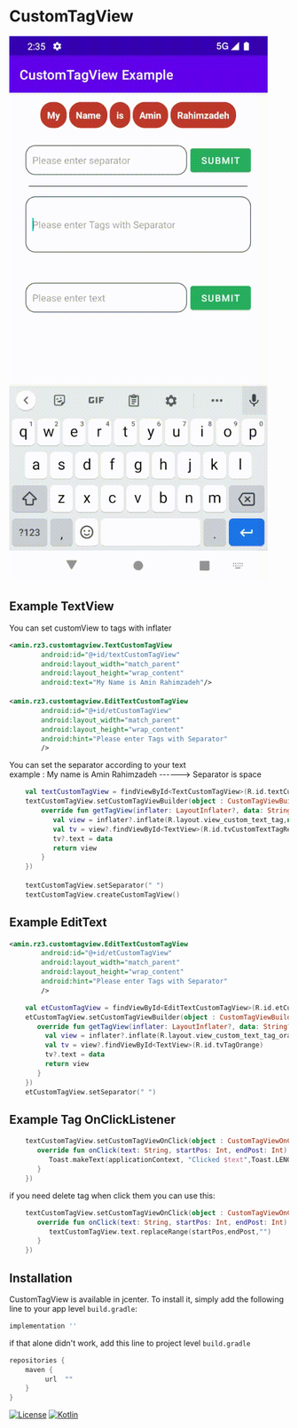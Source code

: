 # CustomTagView

![](sample/sample.gif)

## Example TextView

You can set customView to tags with inflater

```xml
<amin.rz3.customtagview.TextCustomTagView
        android:id="@+id/textCustomTagView"
        android:layout_width="match_parent"
        android:layout_height="wrap_content"
        android:text="My Name is Amin Rahimzadeh"/>

<amin.rz3.customtagview.EditTextCustomTagView
        android:id="@+id/etCustomTagView"
        android:layout_width="match_parent"
        android:layout_height="wrap_content"
        android:hint="Please enter Tags with Separator"
        />
```

You can set the separator according to your text<br>
example : My name is Amin Rahimzadeh ------> Separator is space
```kotlin
    val textCustomTagView = findViewById<TextCustomTagView>(R.id.textCustomTagView)
	textCustomTagView.setCustomTagViewBuilder(object : CustomTagViewBuilder(){
        override fun getTagView(inflater: LayoutInflater?, data: String?): View? {
           val view = inflater?.inflate(R.layout.view_custom_text_tag,null)
           val tv = view?.findViewById<TextView>(R.id.tvCustomTextTagRed)
           tv?.text = data
           return view
        }
    })

    textCustomTagView.setSeparator(" ")
    textCustomTagView.createCustomTagView()
```

## Example EditText

```xml
<amin.rz3.customtagview.EditTextCustomTagView
        android:id="@+id/etCustomTagView"
        android:layout_width="match_parent"
        android:layout_height="wrap_content"
        android:hint="Please enter Tags with Separator"
        />
```

```kotlin
    val etCustomTagView = findViewById<EditTextCustomTagView>(R.id.etCustomTagView)
	etCustomTagView.setCustomTagViewBuilder(object : CustomTagViewBuilder(){
       override fun getTagView(inflater: LayoutInflater?, data: String?): View? {
         val view = inflater?.inflate(R.layout.view_custom_text_tag_orange,null)
         val tv = view?.findViewById<TextView>(R.id.tvTagOrange)
         tv?.text = data
         return view
       }
    })
    etCustomTagView.setSeparator(" ")
```

## Example Tag OnClickListener
```kotlin
    textCustomTagView.setCustomTagViewOnClick(object : CustomTagViewOnClick{
       override fun onClick(text: String, startPos: Int, endPost: Int) {
          Toast.makeText(applicationContext, "Clicked $text",Toast.LENGTH_LONG).show()
       }
    })
```

if you need delete tag when click them you can use this:
```kotlin
    textCustomTagView.setCustomTagViewOnClick(object : CustomTagViewOnClick{
       override fun onClick(text: String, startPos: Int, endPost: Int) {
          textCustomTagView.text.replaceRange(startPos,endPost,"")
       }
    })
```

## Installation

CustomTagView is available in jcenter. To install
it, simply add the following line to your app level `build.gradle`:

```groovy
implementation ''
```

if that alone didn't work, add this line to project level `build.gradle`

```groovy
repositories {
    maven {
         url  ""
    }
}
```

[![License](https://img.shields.io/badge/license-MIT-lightgrey.svg)](https://raw.githubusercontent.com/aminrz3/CustomTagView/main/LICENSE)
[![Kotlin](https://img.shields.io/badge/Kotlin-1.5.31-f9890b)](https://kotlinlang.org/)
